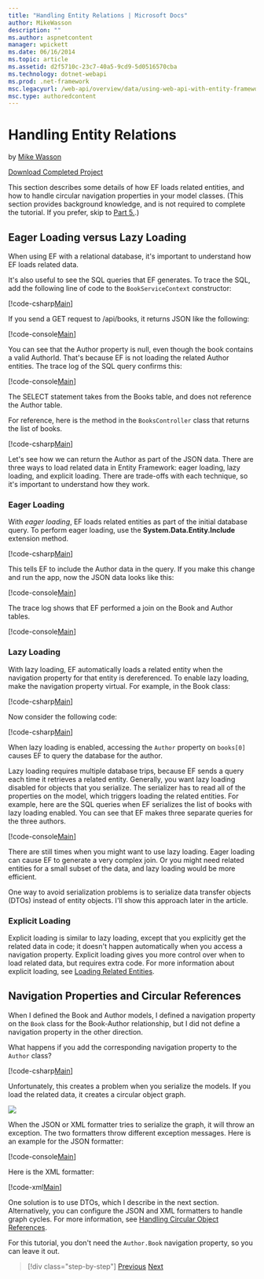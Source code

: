 ```yaml
---
title: "Handling Entity Relations | Microsoft Docs"
author: MikeWasson
description: ""
ms.author: aspnetcontent
manager: wpickett
ms.date: 06/16/2014
ms.topic: article
ms.assetid: d2f5710c-23c7-40a5-9cd9-5d0516570cba
ms.technology: dotnet-webapi
ms.prod: .net-framework
msc.legacyurl: /web-api/overview/data/using-web-api-with-entity-framework/part-4
msc.type: authoredcontent
---
```

Handling Entity Relations
====================
by [Mike Wasson](https://github.com/MikeWasson)

[Download Completed Project](https://github.com/MikeWasson/BookService)

This section describes some details of how EF loads related entities, and how to handle circular navigation properties in your model classes. (This section provides background knowledge, and is not required to complete the tutorial. If you prefer, skip to [Part 5.](part-5.md).)

## Eager Loading versus Lazy Loading

When using EF with a relational database, it's important to understand how EF loads related data.

It's also useful to see the SQL queries that EF generates. To trace the SQL, add the following line of code to the `BookServiceContext` constructor:

[!code-csharp[Main](part-4/samples/sample1.cs)]

If you send a GET request to /api/books, it returns JSON like the following:

[!code-console[Main](part-4/samples/sample2.cmd)]

You can see that the Author property is null, even though the book contains a valid AuthorId. That's because EF is not loading the related Author entities. The trace log of the SQL query confirms this:

[!code-console[Main](part-4/samples/sample3.cmd)]

The SELECT statement takes from the Books table, and does not reference the Author table.

For reference, here is the method in the `BooksController` class that returns the list of books.

[!code-csharp[Main](part-4/samples/sample4.cs)]

Let's see how we can return the Author as part of the JSON data. There are three ways to load related data in Entity Framework: eager loading, lazy loading, and explicit loading. There are trade-offs with each technique, so it's important to understand how they work.

### Eager Loading

With *eager loading*, EF loads related entities as part of the initial database query. To perform eager loading, use the **System.Data.Entity.Include** extension method.

[!code-csharp[Main](part-4/samples/sample5.cs)]

This tells EF to include the Author data in the query. If you make this change and run the app, now the JSON data looks like this:

[!code-console[Main](part-4/samples/sample6.cmd)]

The trace log shows that EF performed a join on the Book and Author tables.

[!code-console[Main](part-4/samples/sample7.cmd)]

### Lazy Loading

With lazy loading, EF automatically loads a related entity when the navigation property for that entity is dereferenced. To enable lazy loading, make the navigation property virtual. For example, in the Book class:

[!code-csharp[Main](part-4/samples/sample8.cs?highlight=6)]

Now consider the following code:

[!code-csharp[Main](part-4/samples/sample9.cs)]

When lazy loading is enabled, accessing the `Author` property on `books[0]` causes EF to query the database for the author.

Lazy loading requires multiple database trips, because EF sends a query each time it retrieves a related entity. Generally, you want lazy loading disabled for objects that you serialize. The serializer has to read all of the properties on the model, which triggers loading the related entities. For example, here are the SQL queries when EF serializes the list of books with lazy loading enabled. You can see that EF makes three separate queries for the three authors.

[!code-console[Main](part-4/samples/sample10.cmd)]

There are still times when you might want to use lazy loading. Eager loading can cause EF to generate a very complex join. Or you might need related entities for a small subset of the data, and lazy loading would be more efficient.

One way to avoid serialization problems is to serialize data transfer objects (DTOs) instead of entity objects. I'll show this approach later in the article.

### Explicit Loading

Explicit loading is similar to lazy loading, except that you explicitly get the related data in code; it doesn't happen automatically when you access a navigation property. Explicit loading gives you more control over when to load related data, but requires extra code. For more information about explicit loading, see [Loading Related Entities](https://msdn.microsoft.com/en-us/data/jj574232#explicit).

## Navigation Properties and Circular References

When I defined the Book and Author models, I defined a navigation property on the `Book` class for the Book-Author relationship, but I did not define a navigation property in the other direction.

What happens if you add the corresponding navigation property to the `Author` class?

[!code-csharp[Main](part-4/samples/sample11.cs?highlight=7)]

Unfortunately, this creates a problem when you serialize the models. If you load the related data, it creates a circular object graph.

![](part-4/_static/image1.png)

When the JSON or XML formatter tries to serialize the graph, it will throw an exception. The two formatters throw different exception messages. Here is an example for the JSON formatter:

[!code-console[Main](part-4/samples/sample12.cmd)]

Here is the XML formatter:

[!code-xml[Main](part-4/samples/sample13.xml)]

One solution is to use DTOs, which I describe in the next section. Alternatively, you can configure the JSON and XML formatters to handle graph cycles. For more information, see [Handling Circular Object References](../../formats-and-model-binding/json-and-xml-serialization.md#handling_circular_object_references).

For this tutorial, you don't need the `Author.Book` navigation property, so you can leave it out.

>[!div class="step-by-step"]
[Previous](part-3.md)
[Next](part-5.md)